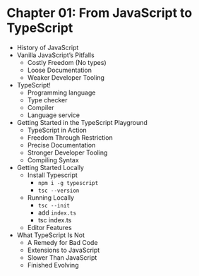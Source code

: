 # Chapter 01: From JavaScript to TypeScript

- History of JavaScript
- Vanilla JavaScript’s Pitfalls
  - Costly Freedom (No types)
  - Loose Documentation
  - Weaker Developer Tooling
- TypeScript!
  - Programming language
  - Type checker
  - Compiler
  - Language service
- Getting Started in the TypeScript Playground
  - TypeScript in Action
  - Freedom Through Restriction
  - Precise Documentation
  - Stronger Developer Tooling
  - Compiling Syntax
- Getting Started Locally
  - Install Typescript
    - `npm i -g typescript`
    - `tsc --version`
  - Running Locally
    - `tsc --init`
    - add `index.ts`
    - tsc index.ts
  - Editor Features
- What TypeScript Is Not
  - A Remedy for Bad Code
  - Extensions to JavaScript
  - Slower Than JavaScript
  - Finished Evolving
